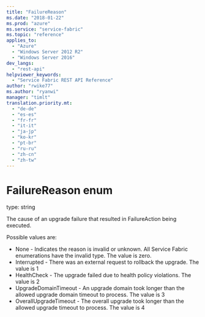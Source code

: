 ```yaml
---
title: "FailureReason"
ms.date: "2018-01-22"
ms.prod: "azure"
ms.service: "service-fabric"
ms.topic: "reference"
applies_to: 
  - "Azure"
  - "Windows Server 2012 R2"
  - "Windows Server 2016"
dev_langs: 
  - "rest-api"
helpviewer_keywords: 
  - "Service Fabric REST API Reference"
author: "rwike77"
ms.author: "ryanwi"
manager: "timlt"
translation.priority.mt: 
  - "de-de"
  - "es-es"
  - "fr-fr"
  - "it-it"
  - "ja-jp"
  - "ko-kr"
  - "pt-br"
  - "ru-ru"
  - "zh-cn"
  - "zh-tw"
---
```

# FailureReason enum

type: string

The cause of an upgrade failure that resulted in FailureAction being executed.

Possible values are: 

  - None - Indicates the reason is invalid or unknown. All Service Fabric enumerations have the invalid type. The value is zero.
  - Interrupted - There was an external request to rollback the upgrade. The value is 1
  - HealthCheck - The upgrade failed due to health policy violations. The value is 2
  - UpgradeDomainTimeout - An upgrade domain took longer than the allowed upgrade domain timeout to process. The value is 3
  - OverallUpgradeTimeout - The overall upgrade took longer than the allowed upgrade timeout to process. The value is 4

